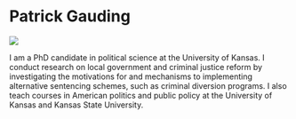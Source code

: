 # Patrick Gauding

![](/files/pgauding_20170329.jpg)

I am a PhD candidate in political science at the University of
Kansas. I conduct research on local government and criminal justice
reform by investigating the motivations for and mechanisms to
implementing alternative sentencing schemes, such as criminal
diversion programs. I also teach courses in American politics and
public policy at the University of Kansas and Kansas State University.


